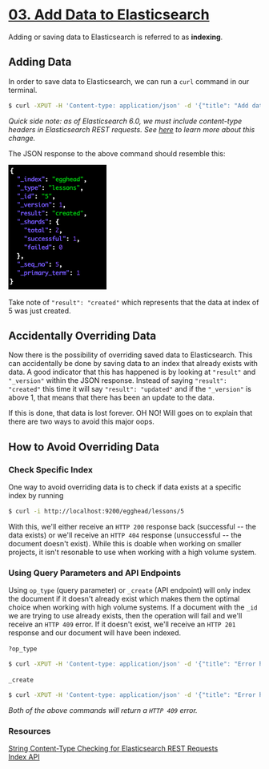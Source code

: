 # [03. Add Data to Elasticsearch](https://egghead.io/lessons/tools-add-data-to-elasticsearch)

Adding or saving data to Elasticsearch is referred to as <b>indexing</b>.

## Adding Data

In order to save data to Elasticsearch, we can run a `curl` command in our terminal. 

```bash
$ curl -XPUT -H 'Content-type: application/json' -d '{"title": "Add data to Elasticsearch", "summary": "Learn to index into Elasticsearch", "views": "10000"}' localhost:9200/egghead/lessons/5
```

*Quick side note: as of Elasticsearch 6.0, we must include content-type headers in Elasticsearch REST requests. See [here](https://www.elastic.co/blog/strict-content-type-checking-for-elasticsearch-rest-requests) to learn more about this change.*

The JSON response to the above command should resemble this:

![screenshot of JSON response](images/adding-data-to-ES.png)

Take note of `"result": "created"` which represents that the data at index of 5 was just created.

## Accidentally Overriding Data

Now there is the possibility of overriding saved data to Elasticsearch. This can accidentally be done by saving data to an index that already exists with data. A good indicator that this has happened is by looking at `"result"` and `"_version"` within the JSON response. Instead of saying `"result": "created"` this time it will say `"result": "updated"` and if the `"_version"` is above 1, that means that there has been an update to the data.

If this is done, that data is lost forever. OH NO! Will goes on to explain that there are two ways to avoid this major oops.

## How to Avoid Overriding Data

### Check Specific Index

One way to avoid overriding data is to check if data exists at a specific index by running 

```bash
$ curl -i http://localhost:9200/egghead/lessons/5
```

With this, we'll either receive an `HTTP 200` response back (successful -- the data exists) or  we'll receive an `HTTP 404` response (unsuccessful -- the document doesn't exist). While this is doable when working on smaller projects, it isn't resonable to use when working with a high volume system. 

### Using Query Parameters and API Endpoints

Using `op_type` (query parameter) or `_create` (API endpoint) will only index the document if it doesn't already exist which makes them the optimal choice when working with high volume systems. If a document with the `_id` we are trying to use already exists, then the operation will fail and we'll receive an `HTTP 409` error. If it doesn't exist, we'll receive an `HTTP 201` response and our document will have been indexed.

`?op_type`
```bash
$ curl -XPUT -H 'Content-type: application/json' -d '{"title": "Error handling in Elasticsearch", "summary": "Error handling is for wimps", "views": "1000"}' 'localhost:9200/egghead/lessons/5?op_type=create'
```

`_create`
```bash
$ curl -XPUT -H 'Content-type: application/json' -d '{"title": "Error handling in Elasticsearch", "summary": "Error handling is for wimps", "views": "1000"}' localhost:9200/egghead/lessons/5/_create
```

*Both of the above commands will return a `HTTP 409` error.*

### Resources

[String Content-Type Checking for Elasticsearch REST Requests](https://www.elastic.co/blog/strict-content-type-checking-for-elasticsearch-rest-requests)
<br>
[Index API](https://www.elastic.co/guide/en/elasticsearch/reference/current/docs-index_.html)
